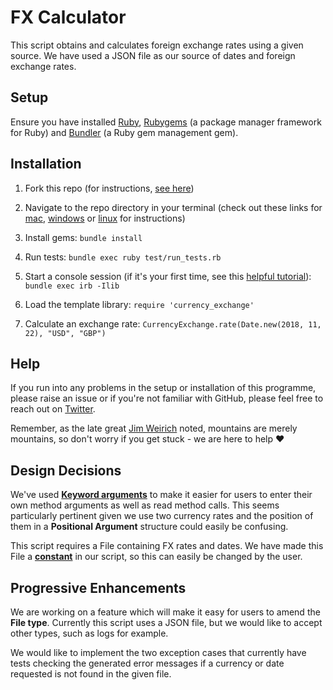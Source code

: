 # FX Calculator

This script obtains and calculates foreign exchange rates using a given source. We have used a JSON file as our source of dates and foreign exchange rates.

## Setup 

Ensure you have installed [Ruby](https://www.ruby-lang.org/en/downloads/), [Rubygems](https://rubygems.org/pages/download) (a package manager framework for Ruby) and [Bundler](https://bundler.io/) (a Ruby gem management gem).

## Installation 
1. Fork this repo (for instructions, [see here](https://help.github.com/en/articles/fork-a-repo))

1. Navigate to the repo directory in your terminal (check out these links for [mac](https://www.imore.com/how-use-terminal-mac-when-you-have-no-idea-where-start), [windows](https://www.lifewire.com/command-prompt-2625840) or [linux](https://www.howtogeek.com/140679/beginner-geek-how-to-start-using-the-linux-terminal/) for instructions)

1. Install gems: ```bundle install```

1. Run tests: ```bundle exec ruby test/run_tests.rb```

1. Start a console session (if it's your first time, see this [helpful tutorial](https://www.digitalocean.com/community/tutorials/how-to-use-irb-to-explore-ruby)): ```bundle exec irb -Ilib```

1. Load the template library: ```require 'currency_exchange'```

1. Calculate an exchange rate: ```CurrencyExchange.rate(Date.new(2018, 11, 22), "USD", "GBP")```

## Help
If you run into any problems in the setup or installation of this programme, please raise an issue or if you're not familiar with GitHub, please feel free to reach out on [Twitter](https://twitter.com/a_adewusi). 

Remember, as the late great [Jim Weirich](https://github.com/benlangfeld/ruby-koans/blob/master/README.rdoc) noted, mountains are merely mountains, so don't worry if you get stuck - we are here to help :heart:

## Design Decisions

We've used [**Keyword arguments**](https://thoughtbot.com/blog/ruby-2-keyword-arguments) to make it easier for users to enter their own method arguments as well as read method calls. This seems particularly pertinent given we use two currency rates and the position of them in a **Positional Argument** structure could easily be confusing. 

This script requires a File containing FX rates and dates. We have made this File a [**constant**](https://www.rubyguides.com/2017/07/ruby-constants/) in our script, so this can easily be changed by the user.

## Progressive Enhancements 

We are working on a feature which will make it easy for users to amend the **File type**. Currently this script uses a JSON file, but we would like to accept other types, such as logs for example. 

We would like to implement the two exception cases that currently have tests checking the generated error messages if a currency or date requested is not found in the given file.